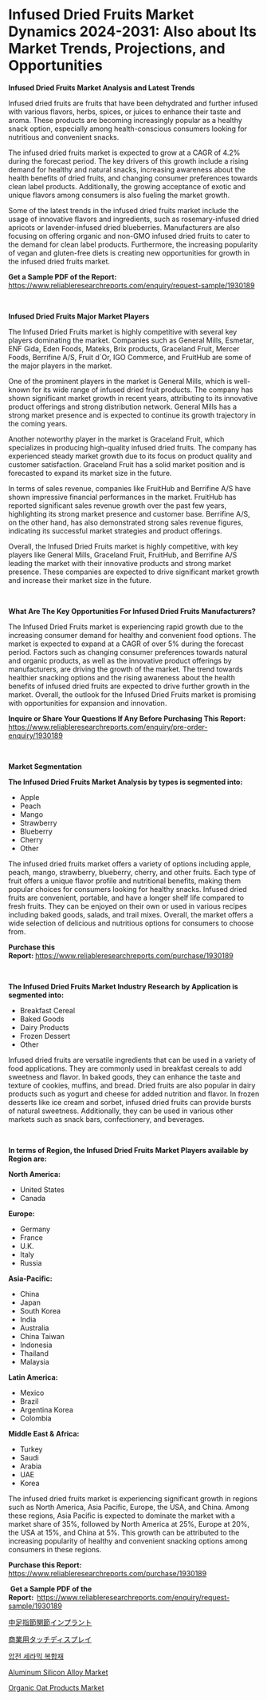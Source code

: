 <p><h1>Infused Dried Fruits Market Dynamics 2024-2031: Also about Its Market Trends, Projections, and Opportunities</h1></p><p><strong>Infused Dried Fruits Market Analysis and Latest Trends</strong></p>
<p><p>Infused dried fruits are fruits that have been dehydrated and further infused with various flavors, herbs, spices, or juices to enhance their taste and aroma. These products are becoming increasingly popular as a healthy snack option, especially among health-conscious consumers looking for nutritious and convenient snacks.</p><p>The infused dried fruits market is expected to grow at a CAGR of 4.2% during the forecast period. The key drivers of this growth include a rising demand for healthy and natural snacks, increasing awareness about the health benefits of dried fruits, and changing consumer preferences towards clean label products. Additionally, the growing acceptance of exotic and unique flavors among consumers is also fueling the market growth.</p><p>Some of the latest trends in the infused dried fruits market include the usage of innovative flavors and ingredients, such as rosemary-infused dried apricots or lavender-infused dried blueberries. Manufacturers are also focusing on offering organic and non-GMO infused dried fruits to cater to the demand for clean label products. Furthermore, the increasing popularity of vegan and gluten-free diets is creating new opportunities for growth in the infused dried fruits market.</p></p>
<p><strong>Get a Sample PDF of the Report:&nbsp;</strong> <a href="https://www.reliableresearchreports.com/enquiry/request-sample/1930189">https://www.reliableresearchreports.com/enquiry/request-sample/1930189</a></p>
<p>&nbsp;</p>
<p><strong>Infused Dried Fruits Major Market Players</strong></p>
<p><p>The Infused Dried Fruits market is highly competitive with several key players dominating the market. Companies such as General Mills, Esmetar, ENF Gida, Eden Foods, Mateks, Brix products, Graceland Fruit, Mercer Foods, Berrifine A/S, Fruit d`Or, IGO Commerce, and FruitHub are some of the major players in the market.</p><p>One of the prominent players in the market is General Mills, which is well-known for its wide range of infused dried fruit products. The company has shown significant market growth in recent years, attributing to its innovative product offerings and strong distribution network. General Mills has a strong market presence and is expected to continue its growth trajectory in the coming years.</p><p>Another noteworthy player in the market is Graceland Fruit, which specializes in producing high-quality infused dried fruits. The company has experienced steady market growth due to its focus on product quality and customer satisfaction. Graceland Fruit has a solid market position and is forecasted to expand its market size in the future.</p><p>In terms of sales revenue, companies like FruitHub and Berrifine A/S have shown impressive financial performances in the market. FruitHub has reported significant sales revenue growth over the past few years, highlighting its strong market presence and customer base. Berrifine A/S, on the other hand, has also demonstrated strong sales revenue figures, indicating its successful market strategies and product offerings.</p><p>Overall, the Infused Dried Fruits market is highly competitive, with key players like General Mills, Graceland Fruit, FruitHub, and Berrifine A/S leading the market with their innovative products and strong market presence. These companies are expected to drive significant market growth and increase their market size in the future.</p></p>
<p>&nbsp;</p>
<p><strong>What Are The Key Opportunities For Infused Dried Fruits Manufacturers?</strong></p>
<p><p>The Infused Dried Fruits market is experiencing rapid growth due to the increasing consumer demand for healthy and convenient food options. The market is expected to expand at a CAGR of over 5% during the forecast period. Factors such as changing consumer preferences towards natural and organic products, as well as the innovative product offerings by manufacturers, are driving the growth of the market. The trend towards healthier snacking options and the rising awareness about the health benefits of infused dried fruits are expected to drive further growth in the market. Overall, the outlook for the Infused Dried Fruits market is promising with opportunities for expansion and innovation.</p></p>
<p><strong>Inquire or Share Your Questions If Any Before Purchasing This Report:</strong> <a href="https://www.reliableresearchreports.com/enquiry/pre-order-enquiry/1930189">https://www.reliableresearchreports.com/enquiry/pre-order-enquiry/1930189</a></p>
<p>&nbsp;</p>
<p><strong>Market Segmentation</strong></p>
<p><strong>The Infused Dried Fruits Market Analysis by types is segmented into:</strong></p>
<p><ul><li>Apple</li><li>Peach</li><li>Mango</li><li>Strawberry</li><li>Blueberry</li><li>Cherry</li><li>Other</li></ul></p>
<p><p>The infused dried fruits market offers a variety of options including apple, peach, mango, strawberry, blueberry, cherry, and other fruits. Each type of fruit offers a unique flavor profile and nutritional benefits, making them popular choices for consumers looking for healthy snacks. Infused dried fruits are convenient, portable, and have a longer shelf life compared to fresh fruits. They can be enjoyed on their own or used in various recipes including baked goods, salads, and trail mixes. Overall, the market offers a wide selection of delicious and nutritious options for consumers to choose from.</p></p>
<p><strong>Purchase this Report:&nbsp;</strong><a href="https://www.reliableresearchreports.com/purchase/1930189">https://www.reliableresearchreports.com/purchase/1930189</a></p>
<p>&nbsp;</p>
<p><strong>The Infused Dried Fruits Market Industry Research by Application is segmented into:</strong></p>
<p><ul><li>Breakfast Cereal</li><li>Baked Goods</li><li>Dairy Products</li><li>Frozen Dessert</li><li>Other</li></ul></p>
<p><p>Infused dried fruits are versatile ingredients that can be used in a variety of food applications. They are commonly used in breakfast cereals to add sweetness and flavor. In baked goods, they can enhance the taste and texture of cookies, muffins, and bread. Dried fruits are also popular in dairy products such as yogurt and cheese for added nutrition and flavor. In frozen desserts like ice cream and sorbet, infused dried fruits can provide bursts of natural sweetness. Additionally, they can be used in various other markets such as snack bars, confectionery, and beverages.</p></p>
<p>&nbsp;</p>
<p><strong>In terms of Region, the Infused Dried Fruits Market Players available by Region are:</strong></p>
<p>
    <p> <strong> North America: </strong>
        <ul>
            <li>United States</li>
            <li>Canada</li>
        </ul>
        </p> 
    <p> <strong> Europe: </strong>
        <ul>
            <li>Germany</li>
            <li>France</li>
            <li>U.K.</li>
            <li>Italy</li>
            <li>Russia</li>
        </ul>
        </p> 
    <p> <strong> Asia-Pacific: </strong>
        <ul>
            <li>China</li>
            <li>Japan</li>
            <li>South Korea</li>
            <li>India</li>
            <li>Australia</li>
            <li>China Taiwan</li>
            <li>Indonesia</li>
            <li>Thailand</li>
            <li>Malaysia</li>
        </ul>
        </p> 
    <p> <strong> Latin America: </strong>
        <ul>
            <li>Mexico</li>
            <li>Brazil</li>
            <li>Argentina Korea</li>
            <li>Colombia</li>
        </ul>
        </p> 
    <p> <strong> Middle East & Africa: </strong>
        <ul>
            <li>Turkey</li>
            <li>Saudi</li>
            <li>Arabia</li>
            <li>UAE</li>
            <li>Korea</li>
        </ul>
    </p>
    </p>
<p><p>The infused dried fruits market is experiencing significant growth in regions such as North America, Asia Pacific, Europe, the USA, and China. Among these regions, Asia Pacific is expected to dominate the market with a market share of 35%, followed by North America at 25%, Europe at 20%, the USA at 15%, and China at 5%. This growth can be attributed to the increasing popularity of healthy and convenient snacking options among consumers in these regions.</p></p>
<p><strong>Purchase this Report: </strong><a href="https://www.reliableresearchreports.com/purchase/1930189">https://www.reliableresearchreports.com/purchase/1930189</a></p>
<p>&nbsp;<strong>Get a Sample PDF of the Report:&nbsp;&nbsp;</strong><a href="https://www.reliableresearchreports.com/enquiry/request-sample/1930189">https://www.reliableresearchreports.com/enquiry/request-sample/1930189</a></p>
<p><strong></strong></p>
<p><p><a href="https://medium.com/@tariqzafar00/%E4%B8%AD%E8%B6%B3%E9%96%A2%E7%AF%80%E4%BA%BA%E5%B7%A5%E9%96%A2%E7%AF%80%E5%B8%82%E5%A0%B4%E8%A6%8F%E6%A8%A1-%E5%B8%82%E5%A0%B4%E5%B1%95%E6%9C%9B%E3%81%8A%E3%82%88%E3%81%B3%E5%B8%82%E5%A0%B4%E4%BA%88%E6%B8%AC-2024%E5%B9%B4%E3%81%8B%E3%82%892031%E5%B9%B4-9fa2b0f8d1ff">中足指節関節インプラント</a></p><p><a href="https://medium.com/@tariqzafar00/%E5%95%86%E7%94%A8%E3%82%BF%E3%83%83%E3%83%81%E3%83%87%E3%82%A3%E3%82%B9%E3%83%97%E3%83%AC%E3%82%A4%E5%B8%82%E5%A0%B4%E3%81%AE%E8%AA%BF%E6%9F%BB%E3%83%AC%E3%83%9D%E3%83%BC%E3%83%88-%E3%81%9D%E3%81%AE%E6%AD%B4%E5%8F%B2%E3%81%8A%E3%82%88%E3%81%B32031%E5%B9%B4%E3%81%8B%E3%82%892031%E5%B9%B4%E3%81%BE%E3%81%A7%E3%81%AE%E4%BA%88%E6%B8%AC-db6aa16ce296">商業用タッチディスプレイ</a></p><p><a href="https://medium.com/@duttgfgzg7325/%ED%8C%8C%EC%9D%B4%EC%A1%B0%EC%84%B8%EB%9D%BC%EB%AF%B9-%EB%B3%B5%ED%95%A9%EC%B2%B4-%EC%8B%9C%EC%9E%A5-%EA%B2%BD%EC%9F%81-%EB%B6%84%EC%84%9D-%EC%8B%9C%EC%9E%A5-%EB%8F%99%ED%96%A5-%EB%B0%8F-2031%EB%85%84%EA%B9%8C%EC%A7%80%EC%9D%98-%EC%98%88%EC%B8%A1-fdba4d67e7bb">압전 세라믹 복합재</a></p><p><a href="https://view.publitas.com/reportprime-1/aluminum-silicon-alloy-market-offer-valuable-insights-into-market-size-market-share-market-trends-and-projections-spanning-from-2024-to-2031/">Aluminum Silicon Alloy Market</a></p><p><a href="https://github.com/wwwkeltoum/Market-Research-Report-List-2/blob/main/organic-oat-products-market.md">Organic Oat Products Market</a></p></p>